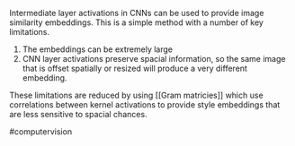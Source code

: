 Intermediate layer activations in CNNs can be used to provide image similarity embeddings. This is a simple method with a number of key limitations.

1. The embeddings can be extremely large
2. CNN layer activations preserve spacial information, so the same image that is offset spatially or resized will produce a very different embedding.
 
These limitations are reduced by using [[Gram matricies]] which use correlations between kernel activations to provide style embeddings that are less sensitive to spacial chances. 

#computervision 